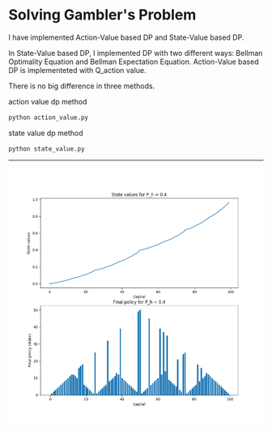 # Solving Gambler's Problem

I have implemented Action-Value based DP and State-Value based DP.


In State-Value based DP, 
I implemented DP with two different ways: Bellman Optimality Equation and Bellman Expectation Equation.
Action-Value based DP is implementeted with Q_action value.


There is no big difference in three methods.



action value dp method
```bash
python action_value.py
```
state value dp method
```bash
python state_value.py
```

***



![img1](./img/gambler_res.png)